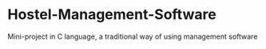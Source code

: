 # Hostel-Management-Software
Mini-project in C language, a traditional way of using management software
